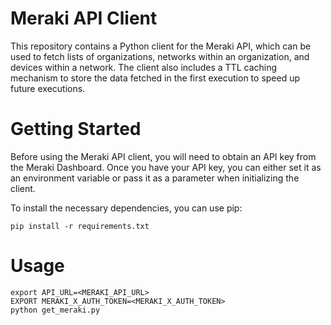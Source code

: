 # Meraki API Client
This repository contains a Python client for the Meraki API, which can be used to fetch lists of organizations, networks within an organization, and devices within a network. The client also includes a TTL caching mechanism to store the data fetched in the first execution to speed up future executions.

# Getting Started
Before using the Meraki API client, you will need to obtain an API key from the Meraki Dashboard. Once you have your API key, you can either set it as an environment variable or pass it as a parameter when initializing the client.

To install the necessary dependencies, you can use pip:
```
pip install -r requirements.txt
```

# Usage
```
export API_URL=<MERAKI_API_URL>
EXPORT MERAKI_X_AUTH_TOKEN=<MERAKI_X_AUTH_TOKEN>
python get_meraki.py
```
